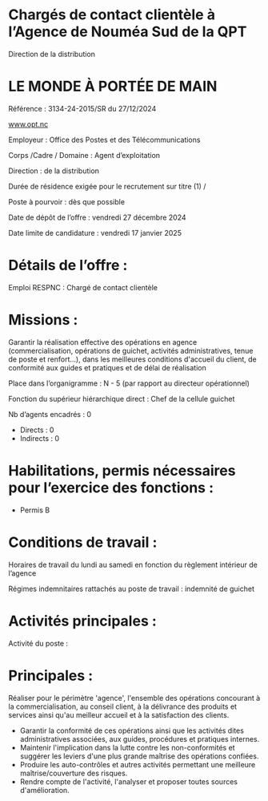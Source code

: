 # Chargés de contact clientèle à l’Agence de Nouméa Sud de la QPT

Direction de la distribution

# LE MONDE À PORTÉE DE MAIN

Référence : 3134-24-2015/SR du 27/12/2024

www.opt.nc

Employeur : Office des Postes et des Télécommunications

Corps /Cadre / Domaine : Agent d’exploitation

Direction : de la distribution

Durée de résidence exigée pour le recrutement sur titre (1) /

Poste à pourvoir : dès que possible

Date de dépôt de l’offre : vendredi 27 décembre 2024

Date limite de candidature : vendredi 17 janvier 2025

# Détails de l’offre :

Emploi RESPNC : Chargé de contact clientèle

# Missions :

Garantir la réalisation effective des opérations en agence (commercialisation, opérations de guichet, activités administratives, tenue de poste et renfort…), dans les meilleures conditions d'accueil du client, de conformité aux guides et pratiques et de délai de réalisation

Place dans l’organigramme : N - 5 (par rapport au directeur opérationnel)

Fonction du supérieur hiérarchique direct : Chef de la cellule guichet

Nb d’agents encadrés : 0

- Directs : 0
- Indirects : 0

# Habilitations, permis nécessaires pour l’exercice des fonctions :

- Permis B

# Conditions de travail :

Horaires de travail du lundi au samedi en fonction du règlement intérieur de l’agence

Régimes indemnitaires rattachés au poste de travail : indemnité de guichet

# Activités principales :

Activité du poste :

# Principales :

Réaliser pour le périmètre 'agence', l'ensemble des opérations concourant à la commercialisation, au conseil client, à la délivrance des produits et services ainsi qu'au meilleur accueil et à la satisfaction des clients.

- Garantir la conformité de ces opérations ainsi que les activités dites administratives associées, aux guides, procédures et pratiques internes.
- Maintenir l'implication dans la lutte contre les non-conformités et suggérer les leviers d'une plus grande maîtrise des opérations confiées.
- Produire les auto-contrôles et autres activités permettant une meilleure maîtrise/couverture des risques.
- Rendre compte de l'activité, l'analyser et proposer toutes sources d'amélioration.